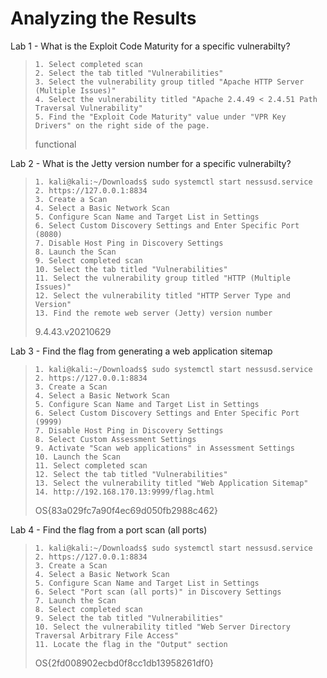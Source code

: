 # Analyzing the Results

Lab 1 - What is the Exploit Code Maturity for a specific vulnerabilty?
>``` shell
>1. Select completed scan
>2. Select the tab titled "Vulnerabilities"
>3. Select the vulnerability group titled "Apache HTTP Server (Multiple Issues)"
>4. Select the vulnerability titled "Apache 2.4.49 < 2.4.51 Path Traversal Vulnerability"
>5. Find the "Exploit Code Maturity" value under "VPR Key Drivers" on the right side of the page.
>```
>functional

Lab 2 - What is the Jetty version number for a specific vulnerabilty?
>``` shell
>1. kali@kali:~/Downloads$ sudo systemctl start nessusd.service
>2. https://127.0.0.1:8834
>3. Create a Scan
>4. Select a Basic Network Scan
>5. Configure Scan Name and Target List in Settings
>6. Select Custom Discovery Settings and Enter Specific Port (8080)
>7. Disable Host Ping in Discovery Settings
>8. Launch the Scan
>9. Select completed scan
>10. Select the tab titled "Vulnerabilities"
>11. Select the vulnerability group titled "HTTP (Multiple Issues)"
>12. Select the vulnerability titled "HTTP Server Type and Version"
>13. Find the remote web server (Jetty) version number
>```
>9.4.43.v20210629

Lab 3 - Find the flag from generating a web application sitemap
>``` shell
>1. kali@kali:~/Downloads$ sudo systemctl start nessusd.service
>2. https://127.0.0.1:8834
>3. Create a Scan
>4. Select a Basic Network Scan
>5. Configure Scan Name and Target List in Settings
>6. Select Custom Discovery Settings and Enter Specific Port (9999)
>7. Disable Host Ping in Discovery Settings
>8. Select Custom Assessment Settings 
>9. Activate "Scan web applications" in Assessment Settings
>10. Launch the Scan
>11. Select completed scan
>12. Select the tab titled "Vulnerabilities"
>13. Select the vulnerability titled "Web Application Sitemap"
>14. http://192.168.170.13:9999/flag.html
>```
>OS{83a029fc7a90f4ec69d050fb2988c462}

Lab 4 - Find the flag from a port scan (all ports)
>``` shell
>1. kali@kali:~/Downloads$ sudo systemctl start nessusd.service
>2. https://127.0.0.1:8834
>3. Create a Scan
>4. Select a Basic Network Scan
>5. Configure Scan Name and Target List in Settings
>6. Select "Port scan (all ports)" in Discovery Settings
>7. Launch the Scan
>8. Select completed scan
>9. Select the tab titled "Vulnerabilities"
>10. Select the vulnerability titled "Web Server Directory Traversal Arbitrary File Access"
>11. Locate the flag in the "Output" section
>```
>OS{2fd008902ecbd0f8cc1db13958261df0}
